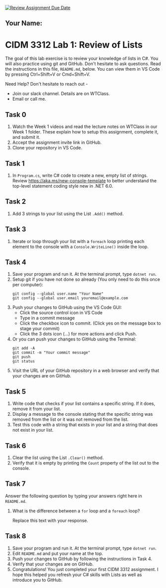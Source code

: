 [![Review Assignment Due Date](https://classroom.github.com/assets/deadline-readme-button-24ddc0f5d75046c5622901739e7c5dd533143b0c8e959d652212380cedb1ea36.svg)](https://classroom.github.com/a/nQvdibS2)
## Your Name: 


# CIDM 3312 Lab 1: Review of Lists

The goal of this lab exercise is to review your knowledge of lists in C#. You will also practice using git and GitHub. Don't hesitate to ask questions. Read the instructions in this file, `README.md`, below. You can view them in VS Code by pressing Ctrl+Shift+V or Cmd+Shift+V.

Need Help? Don't hesitate to reach out -

- Join our slack channel. Details are on WTClass.
- Email or call me.

## Task 0
1. Watch the Week 1 videos and read the lecture notes on WTClass in our Week 1 folder. These explain how to setup this assignment, complete it, and submit it.
2. Accept the assignment invite link in GitHub.
3. Clone your repository in VS Code.

## Task 1
1. In `Program.cs`, write C# code to create a new, empty list of strings. Review https://aka.ms/new-console-template to better understand the top-level statement coding style new in .NET 6.0.

## Task 2
1. Add 3 strings to your list using the List `.Add()` method.

## Task 3
1. Iterate or loop through your list with a `foreach` loop printing each element to the console with a `Console.WriteLine()` inside the loop.

## Task 4
1. Save your program and run it. At the terminal prompt, type `dotnet run`.
2. Setup git if you have not done so already (You only need to do this once per computer):
    ```
    git config --global user.name "Your Name"
    git config --global user.email youremail@example.com
    ```
3. Push your changes to GitHub using the VS Code GUI:
    - Click the source control icon in VS Code
    - Type in a commit message
    - Click the checkbox icon to commit. (Click yes on the message box to stage your commit)
    - Click the 3 dots icon (...) for more actions and click Push.
4. Or you can push your changes to GitHub using the Terminal:
    ```
    git add -A
    git commit -m "Your commit message"
    git push
    git status
    ```
5. Visit the URL of your GitHub repository in a web browser and verify that your changes are on GitHub.    

## Task 5 
1. Write code that checks if your list contains a specific string. If it does, remove it from your list.
2. Display a message to the console stating that the specific string was removed from the list or it was not removed from the list.
3. Test this code with a string that exists in your list and a string that does not exist in your list.

## Task 6
1. Clear the list using the List `.Clear()` method.
2. Verify that it is empty by printing the `Count` property of the list out to the console.

## Task 7
Answer the following question by typing your answers right here in `README.md`.

1. What is the difference between a `for` loop and a `foreach` loop?

    Replace this text with your response.

## Task 8
1. Save your program and run it. At the terminal prompt, type `dotnet run`.
2. Edit `README.md` and put your name at the top.
3. Push your changes to GitHub by following the instructions in Task 4.
4. Verify that your changes are on GitHub.
6. Congratulations! You just completed your first CIDM 3312 assignment. I hope this helped you refresh your C# skills with Lists as well as introduce you to GitHub. 
